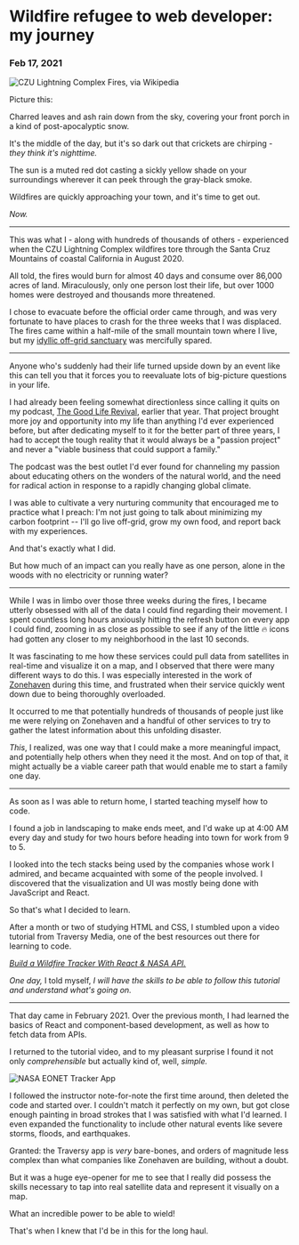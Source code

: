 # Wildfire refugee to web developer: my journey
### Feb 17, 2021

![CZU Lightning Complex Fires, via Wikipedia](/czu-fires.jpg)

Picture this: 

Charred leaves and ash rain down from the sky, covering your front porch in a kind of post-apocalyptic snow.

It's the middle of the day, but it's so dark out that crickets are chirping - *they think it's nighttime.*

The sun is a muted red dot casting a sickly yellow shade on your surroundings wherever it can peek through the gray-black smoke.

Wildfires are quickly approaching your town, and it's time to get out.

*Now.*

* * *

This was what I - along with hundreds of thousands of others - experienced when the CZU Lightning Complex wildfires tore through the Santa Cruz Mountains of coastal California in August 2020.

All told, the fires would burn for almost 40 days and consume over 86,000 acres of land. Miraculously, only one person lost their life, but over 1000 homes were destroyed and thousands more threatened.

I chose to evacuate before the official order came through, and was very fortunate to have places to crash for the three weeks that I was displaced. The fires came within a half-mile of the small mountain town where I live, but my [idyllic off-grid sanctuary](https://dev.to/tanoaksam/learning-to-code-in-an-off-grid-cabin-in-the-woods-592l) was mercifully spared.

* * *

Anyone who's suddenly had their life turned upside down by an event like this can tell you that it forces you to reevaluate lots of big-picture questions in your life.

I had already been feeling somewhat directionless since calling it quits on my podcast, [The Good Life Revival](https://www.thegoodliferevival.com), earlier that year. That project brought more joy and opportunity into my life than anything I'd ever experienced before, but after dedicating myself to it for the better part of three years, I had to accept the tough reality that it would always be a "passion project" and never a "viable business that could support a family."

The podcast was the best outlet I'd ever found for channeling my passion about educating others on the wonders of the natural world, and the need for radical action in response to a rapidly changing global climate. 

I was able to cultivate a very nurturing community that encouraged me to practice what I preach: I'm not just going to talk about minimizing my carbon footprint -- I'll go live off-grid, grow my own food, and report back with my experiences.

And that's exactly what I did.

But how much of an impact can you really have as one person, alone in the woods with no electricity or running water?

* * *

While I was in limbo over those three weeks during the fires, I became utterly obsessed with all of the data I could find regarding their movement. I spent countless long hours anxiously hitting the refresh button on every app I could find, zooming in as close as possible to see if any of the little :fire: icons had gotten any closer to my neighborhood in the last 10 seconds.

It was fascinating to me how these services could pull data from satellites in real-time and visualize it on a map, and I observed that there were many different ways to do this. I was especially interested in the work of [Zonehaven](https://www.zonehaven.com/) during this time, and frustrated when their service quickly went down due to being thoroughly overloaded.

It occurred to me that potentially hundreds of thousands of people just like me were relying on Zonehaven and a handful of other services to try to gather the latest information about this unfolding disaster.

*This*, I realized, was one way that I could make a more meaningful impact, and potentially help others when they need it the most. And on top of that, it might actually be a viable career path that would enable me to start a family one day.

* * *

As soon as I was able to return home, I started teaching myself how to code.

I found a job in landscaping to make ends meet, and I'd wake up at 4:00 AM every day and study for two hours before heading into town for work from 9 to 5.

I looked into the tech stacks being used by the companies whose work I admired, and became acquainted with some of the people involved. I discovered that the visualization and UI was mostly being done with JavaScript and React.

So that's what I decided to learn.

After a month or two of studying HTML and CSS, I stumbled upon a video tutorial from Traversy Media, one of the best resources out there for learning to code.

[*Build a Wildfire Tracker With React & NASA API.*](https://www.youtube.com/watch?v=ontX4zfVqK8)

*One day,* I told myself, *I will have the skills to be able to follow this tutorial and understand what's going on.*

* * *

That day came in February 2021. Over the previous month, I had learned the basics of React and component-based development, as well as how to fetch data from APIs.

I returned to the tutorial video, and to my pleasant surprise I found it not only *comprehensible* but actually kind of, well, *simple.*

![NASA EONET Tracker App](/eonet-desktop.png)

I followed the instructor note-for-note the first time around, then deleted the code and started over. I couldn't match it perfectly on my own, but got close enough painting in broad strokes that I was satisfied with what I'd learned. I even expanded the functionality to include other natural events like severe storms, floods, and earthquakes.

Granted: the Traversy app is *very* bare-bones, and orders of magnitude less complex than what companies like Zonehaven are building, without a doubt.

But it was a huge eye-opener for me to see that I really did possess the skills necessary to tap into real satellite data and represent it visually on a map.

What an incredible power to be able to wield!

That's when I knew that I'd be in this for the long haul.